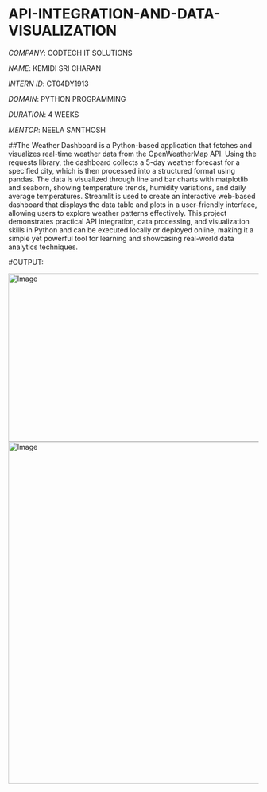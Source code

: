 # API-INTEGRATION-AND-DATA-VISUALIZATION

*COMPANY*: CODTECH IT SOLUTIONS

*NAME*: KEMIDI SRI CHARAN

*INTERN ID*: CT04DY1913

*DOMAIN*: PYTHON PROGRAMMING

*DURATION*: 4 WEEKS

*MENTOR*: NEELA SANTHOSH

##The Weather Dashboard is a Python-based application that fetches and visualizes real-time weather data from the OpenWeatherMap API. Using the requests library, the dashboard collects a 5-day weather forecast for a specified city, which is then processed into a structured format using pandas. The data is visualized through line and bar charts with matplotlib and seaborn, showing temperature trends, humidity variations, and daily average temperatures. Streamlit is used to create an interactive web-based dashboard that displays the data table and plots in a user-friendly interface, allowing users to explore weather patterns effectively. This project demonstrates practical API integration, data processing, and visualization skills in Python and can be executed locally or deployed online, making it a simple yet powerful tool for learning and showcasing real-world data analytics techniques.

#OUTPUT:

<img width="970" height="338" alt="Image" src="https://github.com/user-attachments/assets/23b0fc79-38a1-4287-855d-585748a498c4" />

<img width="1036" height="688" alt="Image" src="https://github.com/user-attachments/assets/75187d2f-a8c6-4536-8c09-2c6748b60585" />
